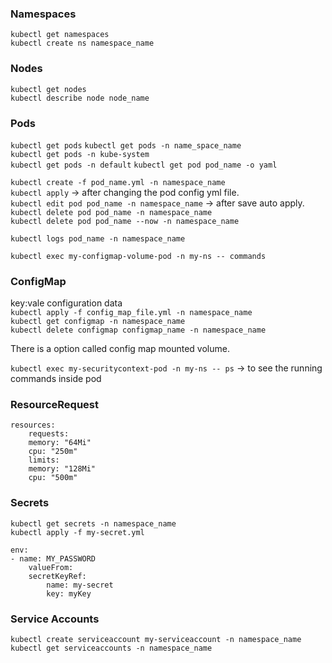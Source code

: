 ### Namespaces
`kubectl get namespaces`  
`kubectl create ns namespace_name`  

### Nodes
`kubectl get nodes`  
`kubectl describe node node_name`

### Pods
`kubectl get pods` 
`kubectl get pods -n name_space_name`  
`kubectl get pods -n kube-system`  
`kubectl get pods -n default` 
`kubectl get pod pod_name -o yaml`    

`kubectl create -f pod_name.yml -n namespace_name`  
`kubectl apply` -> after changing the pod config yml file.  
`kubectl edit pod pod_name -n namespace_name` -> after save auto apply.  
`kubectl delete pod pod_name -n namespace_name`  
`kubectl delete pod pod_name --now -n namespace_name`  

`kubectl logs pod_name -n namespace_name`  

`kubectl exec my-configmap-volume-pod -n my-ns -- commands`

### ConfigMap
key:vale configuration data  
`kubectl apply -f config_map_file.yml -n namespace_name`  
`kubectl get configmap -n namespace_name`  
`kubectl delete configmap configmap_name -n namespace_name`  

There is a option called config map mounted volume.  

`kubectl exec my-securitycontext-pod -n my-ns -- ps` -> to see the running commands inside pod

### ResourceRequest 
```
resources:
    requests:
    memory: "64Mi"
    cpu: "250m"
    limits:
    memory: "128Mi"
    cpu: "500m"
```

### Secrets
`kubectl get secrets -n namespace_name`  
`kubectl apply -f my-secret.yml`

```
env:
- name: MY_PASSWORD
    valueFrom: 
    secretKeyRef:
        name: my-secret
        key: myKey
```

### Service Accounts 
`kubectl create serviceaccount my-serviceaccount -n namespace_name`  
`kubectl get serviceaccounts -n namespace_name`
